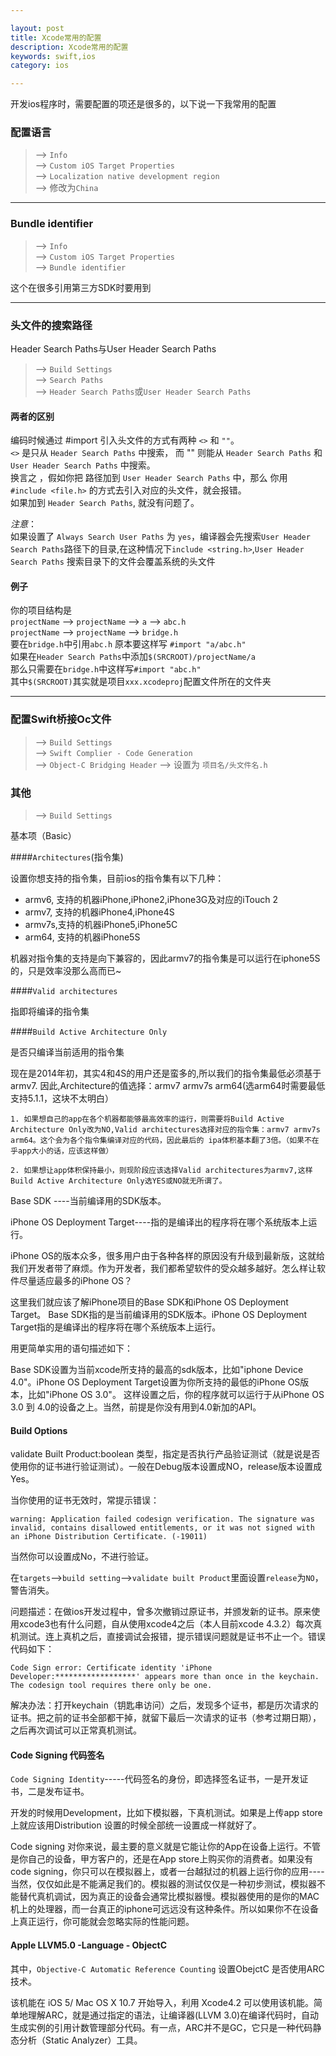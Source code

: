 ```yaml
---

layout: post
title: Xcode常用的配置
description: Xcode常用的配置
keywords: swift,ios
category: ios

---
```


开发ios程序时，需要配置的项还是很多的，以下说一下我常用的配置

### 配置语言

> --> `Info`  
> --> `Custom iOS Target Properties`  
> --> `Localization native development region `  
> --> 修改为`China`

------

### Bundle identifier

> --> `Info`  
> --> `Custom iOS Target Properties`  
> --> `Bundle identifier`  

这个在很多引用第三方SDK时要用到

------

### 头文件的搜索路径

Header Search Paths与User Header Search Paths
> --> `Build Settings`  
> --> `Search Paths`  
> --> `Header Search Paths`或`User Header Search Paths`

#### 两者的区别  

编码时候通过 #import 引入头文件的方式有两种 `<>` 和 `""`。  
`<>` 是只从 `Header Search Paths` 中搜索， 而 "" 则能从  `Header Search Paths` 和  `User Header Search Paths` 中搜索。  
换言之 ，假如你把 路径加到  `User Header Search Paths` 中，那么 你用 `#include <file.h>` 的方式去引入对应的头文件，就会报错。  
如果加到  `Header Search Paths`,  就没有问题了。 


*注意*：  
如果设置了 `Always Search User Paths` 为 `yes`，编译器会先搜索`User Header Search Paths`路径下的目录,在这种情况下`include <string.h>`,`User Header Search Paths` 搜索目录下的文件会覆盖系统的头文件


#### 例子

你的项目结构是   
`projectName` --> `projectName` --> `a` --> `abc.h`  
`projectName` --> `projectName` --> `bridge.h`  
要在`bridge.h`中引用`abc.h` 原本要这样写 `#import "a/abc.h"`  
如果在`Header Search Paths`中添加`$(SRCROOT)/projectName/a`  
那么只需要在`bridge.h`中这样写`#import "abc.h"`  
其中`$(SRCROOT)`其实就是项目`xxx.xcodeproj`配置文件所在的文件夹

------

### 配置Swift桥接Oc文件

> --> `Build Settings`  
> --> `Swift Complier - Code Generation`  
> --> `Object-C Bridging Header`
> --> 设置为 `项目名/头文件名.h`

### 其他

> --> `Build Settings` 

基本项（Basic）

####`Architectures`(指令集)  

设置你想支持的指令集，目前ios的指令集有以下几种：

+ armv6,  支持的机器iPhone,iPhone2,iPhone3G及对应的iTouch 2
+ armv7,  支持的机器iPhone4,iPhone4S
+ armv7s,支持的机器iPhone5,iPhone5C
+ arm64, 支持的机器iPhone5S

机器对指令集的支持是向下兼容的，因此armv7的指令集是可以运行在iphone5S的，只是效率没那么高而已~

####`Valid architectures` 

指即将编译的指令集

####`Build Active Architecture Only`  

是否只编译当前适用的指令集  

现在是2014年初，其实4和4S的用户还是蛮多的,所以我们的指令集最低必须基于armv7. 因此,Architecture的值选择：armv7 armv7s arm64(选arm64时需要最低支持5.1.1，这块不太明白）

    1. 如果想自己的app在各个机器都能够最高效率的运行，则需要将Build Active Architecture Only改为NO,Valid architectures选择对应的指令集：armv7 armv7s arm64。这个会为各个指令集编译对应的代码，因此最后的 ipa体积基本翻了3倍。（如果不在乎app大小的话，应该这样做）  

    2. 如果想让app体积保持最小，则现阶段应该选择Valid architectures为armv7,这样Build Active Architecture Only选YES或NO就无所谓了。


Base SDK ----当前编译用的SDK版本。

iPhone OS Deployment Target----指的是编译出的程序将在哪个系统版本上运行。

iPhone OS的版本众多，很多用户由于各种各样的原因没有升级到最新版，这就给我们开发者带了麻烦。作为开发者，我们都希望软件的受众越多越好。怎么样让软件尽量适应最多的iPhone OS？

这里我们就应该了解iPhone项目的Base SDK和iPhone OS Deployment Target。 Base SDK指的是当前编译用的SDK版本。iPhone OS Deployment Target指的是编译出的程序将在哪个系统版本上运行。

用更简单实用的语句描述如下：

Base SDK设置为当前xcode所支持的最高的sdk版本，比如"iphone Device 4.0"。iPhone OS Deployment Target设置为你所支持的最低的iPhone OS版本，比如"iPhone OS 3.0"。 
这样设置之后，你的程序就可以运行于从iPhone OS 3.0 到 4.0的设备之上。当然，前提是你没有用到4.0新加的API。

#### Build Options

validate Built Product:boolean 类型，指定是否执行产品验证测试（就是说是否使用你的证书进行验证测试）。一般在Debug版本设置成NO，release版本设置成Yes。

当你使用的证书无效时，常提示错误：

	warning: Application failed codesign verification. The signature was invalid, contains disallowed entitlements, or it was not signed with an iPhone Distribution Certificate. (-19011)

当然你可以设置成No，不进行验证。

在`targets`-->`build setting`-->`validate built Product`里面设置`release`为`NO`，警告消失。

问题描述：在做ios开发过程中，曾多次撤销过原证书，并颁发新的证书。原来使用xcode3也有什么问题，自从使用xcode4之后（本人目前xcode 4.3.2）每次真机测试。连上真机之后，直接调试会报错，提示错误问题就是证书不止一个。错误代码如下：

	Code Sign error: Certificate identity 'iPhone Developer:******************' appears more than once in the keychain. The codesign tool requires there only be one.

解决办法：打开keychain（钥匙串访问）之后，发现多个证书，都是历次请求的证书。把之前的证书全部都干掉，就留下最后一次请求的证书（参考过期日期），之后再次调试可以正常真机测试。

#### Code Signing 代码签名

`Code Signing Identity`-----代码签名的身份，即选择签名证书，一是开发证书，二是发布证书。

开发的时候用Development，比如下模拟器，下真机测试。如果是上传app store 上就应该用Distribution 设置的时候全部统一设置成一样就好了。

Code signing 对你来说，最主要的意义就是它能让你的App在设备上运行。不管是你自己的设备，甲方客户的，还是在App store上购买你的消费者。如果没有code signing，你只可以在模拟器上，或者一台越狱过的机器上运行你的应用----当然，仅仅如此是不能满足我们的。模拟器的测试仅仅是一种初步测试，模拟器不能替代真机调试，因为真正的设备会通常比模拟器慢。模拟器使用的是你的MAC机上的处理器，而一台真正的iphone可远远没有这种条件。所以如果你不在设备上真正运行，你可能就会忽略实际的性能问题。

#### Apple LLVM5.0 -Language - ObjectC

其中，`Objective-C Automatic Reference Counting` 设置ObejctC 是否使用ARC技术。

该机能在 iOS 5/ Mac OS X 10.7 开始导入，利用 Xcode4.2 可以使用该机能。简单地理解ARC，就是通过指定的语法，让编译器(LLVM 3.0)在编译代码时，自动生成实例的引用计数管理部分代码。有一点，ARC并不是GC，它只是一种代码静态分析（Static Analyzer）工具。



